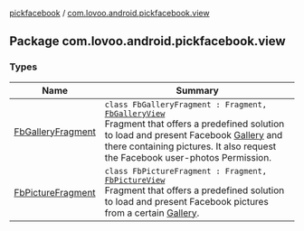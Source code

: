 [pickfacebook](../index.md) / [com.lovoo.android.pickfacebook.view](./index.md)

## Package com.lovoo.android.pickfacebook.view

### Types

| Name | Summary |
|---|---|
| [FbGalleryFragment](-fb-gallery-fragment/index.md) | `class FbGalleryFragment : Fragment, `[`FbGalleryView`](../com.lovoo.android.pickfacebook.contract/-fb-gallery-view/index.md)<br>Fragment that offers a predefined solution to load and present Facebook [Gallery](#) and there containing pictures. It also request the Facebook user-photos Permission. |
| [FbPictureFragment](-fb-picture-fragment/index.md) | `class FbPictureFragment : Fragment, `[`FbPictureView`](../com.lovoo.android.pickfacebook.contract/-fb-picture-view/index.md)<br>Fragment that offers a predefined solution to load and present Facebook pictures from a certain [Gallery](#). |
